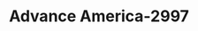 ---
f_zip-code: 64063
f_state-code: MO
title: Advance America-2997
f_phone: 816-554-7944
f_city-only: Summit
f_address: 284 Southwest Blue Parkway Lees Summit
f_location-unique-id: '2997'
slug: advance-america-2997
updated-on: '2024-05-30T13:46:58.046Z'
created-on: '2024-05-30T13:36:59.803Z'
published-on: '2024-05-30T13:54:32.469Z'
f_city-state: cms/city/summit-mo.md
f_company: cms/company/advance-america.md
f_state: cms/state/missouri.md
layout: '[payday-loan].html'
tags: payday-loan
---